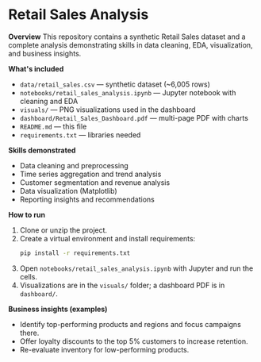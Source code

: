 # Retail Sales Analysis

**Overview**
This repository contains a synthetic Retail Sales dataset and a complete analysis demonstrating skills in data cleaning, EDA, visualization, and business insights.

**What's included**
- `data/retail_sales.csv` — synthetic dataset (~6,005 rows)
- `notebooks/retail_sales_analysis.ipynb` — Jupyter notebook with cleaning and EDA
- `visuals/` — PNG visualizations used in the dashboard
- `dashboard/Retail_Sales_Dashboard.pdf` — multi-page PDF with charts
- `README.md` — this file
- `requirements.txt` — libraries needed

**Skills demonstrated**
- Data cleaning and preprocessing
- Time series aggregation and trend analysis
- Customer segmentation and revenue analysis
- Data visualization (Matplotlib)
- Reporting insights and recommendations

**How to run**
1. Clone or unzip the project.
2. Create a virtual environment and install requirements:
   ```bash
   pip install -r requirements.txt
   ```
3. Open `notebooks/retail_sales_analysis.ipynb` with Jupyter and run the cells.
4. Visualizations are in the `visuals/` folder; a dashboard PDF is in `dashboard/`.

**Business insights (examples)**
- Identify top-performing products and regions and focus campaigns there.
- Offer loyalty discounts to the top 5% customers to increase retention.
- Re-evaluate inventory for low-performing products.

